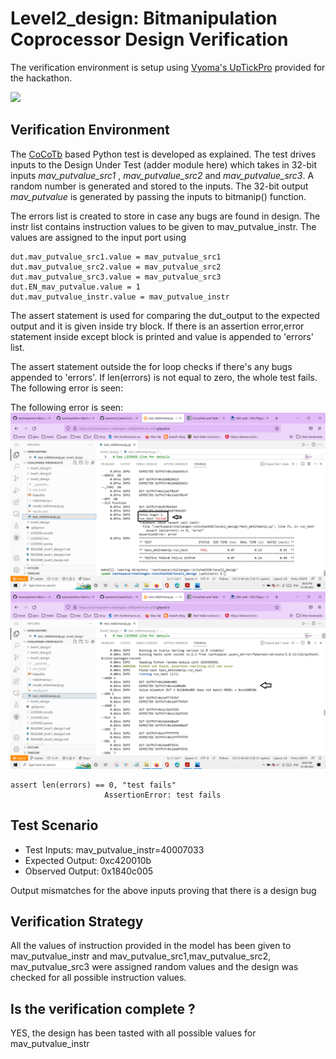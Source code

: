 # Level2_design: Bitmanipulation Coprocessor Design Verification

The verification environment is setup using [Vyoma's UpTickPro](https://vyomasystems.com) provided for the hackathon.

![]([https://i.imgur.com/miWGA1o.png](https://github.com/vyomasystems-lab/challenges-vinisha2410/blob/master/images/Gitpod%20id.png))

## Verification Environment

The [CoCoTb](https://www.cocotb.org/) based Python test is developed as explained. The test drives inputs to the Design Under Test (adder module here) which takes in 32-bit inputs *mav_putvalue_src1* , *mav_putvalue_src2* and *mav_putvalue_src3*. A random number is generated and stored to the inputs. The 32-bit output *mav_putvalue* is generated by passing the inputs to bitmanip() function.

The errors list is created to store in case any bugs are found in design. The instr list contains instruction values to be given to mav_putvalue_instr.
The values are assigned to the input port using 
```
dut.mav_putvalue_src1.value = mav_putvalue_src1
dut.mav_putvalue_src2.value = mav_putvalue_src2
dut.mav_putvalue_src3.value = mav_putvalue_src3
dut.EN_mav_putvalue.value = 1
dut.mav_putvalue_instr.value = mav_putvalue_instr
```

The assert statement is used for comparing the dut_output to the expected output and it is given inside try block. If there is an assertion error,error statement inside except block is printed and value is appended to 'errors' list.

The assert statement outside the for loop checks if there's any bugs appended to 'errors'. If len(errors) is not equal to zero, the whole test fails. The following error is seen:

The following error is seen:
![](https://github.com/vyomasystems-lab/challenges-vinisha2410/blob/master/images/level2_failed_test.png)
![](https://github.com/vyomasystems-lab/challenges-vinisha2410/blob/master/images/level2_failed_test%20(2).png)
```
assert len(errors) == 0, "test fails"
                     AssertionError: test fails
```
## Test Scenario 
- Test Inputs: mav_putvalue_instr=40007033
- Expected Output: 0xc420010b
- Observed Output: 0x1840c005

Output mismatches for the above inputs proving that there is a design bug

## Verification Strategy
All the values of instruction provided in the model has been given to mav_putvalue_instr and mav_putvalue_src1,mav_putvalue_src2, mav_putvalue_src3 were assigned random values and the design was checked for all possible instruction values.

## Is the verification complete ?
YES, the design has been tasted with all possible values for mav_putvalue_instr
